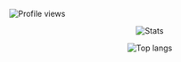 <p align="center>
  # Hi, I'm Ic3dd_
</p>
<p align="center">
  <img src="https://komarev.com/ghpvc/?username=JestemIc3dd&label=Profile%20views&color=0e75b6&style=flat" alt="Profile views" />
</p>

<p align="center">
  <img src="https://github-readme-stats.vercel.app/api?username=JestemIc3dd&theme=tokyonight&show_icons=true&hide_border=true&count_private=true" alt="Stats" />
</p>

<p align="center">
  <img src="https://github-readme-stats.vercel.app/api/top-langs/?username=JestemIc3dd&theme=tokyonight&show_icons=true&hide_border=true&layout=compact" alt="Top langs" />
</p>
